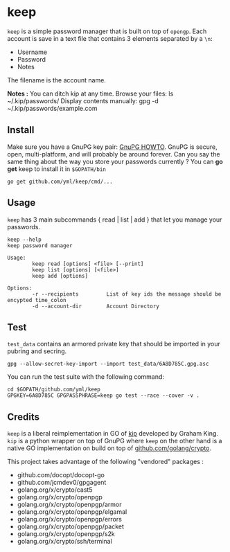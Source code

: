# keep

`keep` is a simple password manager that is built on top of `opengp`. Each account is save in a text file that contains 3 elements separated by a `\n`:

* Username
* Password
* Notes

The filename is the account name.

**Notes :** You can ditch kip at any time.  Browse your files: ls ~/.kip/passwords/
Display contents manually: gpg -d ~/.kip/passwords/example.com

## Install

Make sure you have a GnuPG key pair: [GnuPG HOWTO](https://help.ubuntu.com/community/GnuPrivacyGuardHowto). GnuPG is secure, open, multi-platform, and will probably be around forever. Can you say the same thing about the way you store your passwords currently ?
You can **go get** keep to install it in `$GOPATH/bin`

```
go get github.com/yml/keep/cmd/...
```

## Usage

`keep` has 3 main subcommands { read | list | add } that let you manage your passwords.

```
keep --help
keep password manager

Usage:
        keep read [options] <file> [--print]
        keep list [options] [<file>]
        keep add [options]

Options:
        -r --recipients         List of key ids the message should be encypted time_colon
        -d --account-dir        Account Directory
```

## Test

`test_data` contains an armored private key that should be imported in your pubring and secring.

```
gpg --allow-secret-key-import --import test_data/6A8D785C.gpg.asc
```

You can run the test suite with the following command:

```
cd $GOPATH/github.com/yml/keep
GPGKEY=6A8D785C GPGPASSPHRASE=keep go test --race --cover -v .
```

## Credits

`keep` is a liberal reimplementation in GO of [kip](https://github.com/grahamking/kip) developed by Graham King. `kip` is a python wrapper on top of GnuPG where `keep` on the other hand is a native GO implementation on build on top of [github.com/golang/crypto](https://github.com/golang/crypto/).

This project takes advantage of the following "vendored" packages :

*  github.com/docopt/docopt-go            
*  github.com/jcmdev0/gpgagent            
*  golang.org/x/crypto/cast5              
*  golang.org/x/crypto/openpgp            
*  golang.org/x/crypto/openpgp/armor      
*  golang.org/x/crypto/openpgp/elgamal    
*  golang.org/x/crypto/openpgp/errors     
*  golang.org/x/crypto/openpgp/packet     
*  golang.org/x/crypto/openpgp/s2k        
*  golang.org/x/crypto/ssh/terminal
